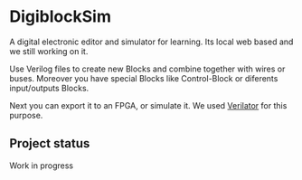 # DigiblockSim

A digital electronic editor and simulator for learning. Its local web based and we still working on it.

Use Verilog files to create new Blocks and combine together with wires or buses. Moreover you have special Blocks like Control-Block or diferents input/outputs Blocks.

Next you can export it to an FPGA, or simulate it. We used [Verilator](https://www.veripool.org/verilator/) for this purpose.

## Project status

Work in progress
